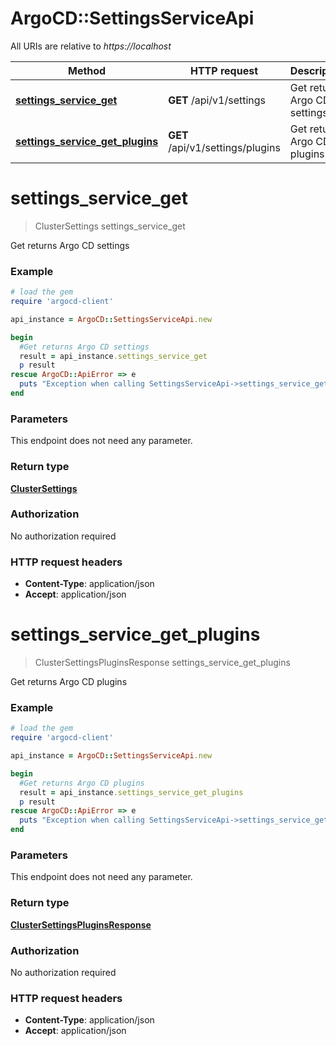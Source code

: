 # ArgoCD::SettingsServiceApi

All URIs are relative to *https://localhost*

Method | HTTP request | Description
------------- | ------------- | -------------
[**settings_service_get**](SettingsServiceApi.md#settings_service_get) | **GET** /api/v1/settings | Get returns Argo CD settings
[**settings_service_get_plugins**](SettingsServiceApi.md#settings_service_get_plugins) | **GET** /api/v1/settings/plugins | Get returns Argo CD plugins


# **settings_service_get**
> ClusterSettings settings_service_get

Get returns Argo CD settings

### Example
```ruby
# load the gem
require 'argocd-client'

api_instance = ArgoCD::SettingsServiceApi.new

begin
  #Get returns Argo CD settings
  result = api_instance.settings_service_get
  p result
rescue ArgoCD::ApiError => e
  puts "Exception when calling SettingsServiceApi->settings_service_get: #{e}"
end
```

### Parameters
This endpoint does not need any parameter.

### Return type

[**ClusterSettings**](ClusterSettings.md)

### Authorization

No authorization required

### HTTP request headers

 - **Content-Type**: application/json
 - **Accept**: application/json



# **settings_service_get_plugins**
> ClusterSettingsPluginsResponse settings_service_get_plugins

Get returns Argo CD plugins

### Example
```ruby
# load the gem
require 'argocd-client'

api_instance = ArgoCD::SettingsServiceApi.new

begin
  #Get returns Argo CD plugins
  result = api_instance.settings_service_get_plugins
  p result
rescue ArgoCD::ApiError => e
  puts "Exception when calling SettingsServiceApi->settings_service_get_plugins: #{e}"
end
```

### Parameters
This endpoint does not need any parameter.

### Return type

[**ClusterSettingsPluginsResponse**](ClusterSettingsPluginsResponse.md)

### Authorization

No authorization required

### HTTP request headers

 - **Content-Type**: application/json
 - **Accept**: application/json




